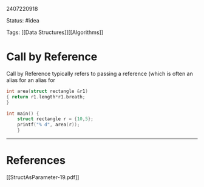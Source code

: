 2407220918

Status: #idea

Tags: [[Data Structures]][[Algorithms]]

# Call by Reference

Call by Reference typically refers to passing a reference (which is often an alias for an alias for 
```c++
int area(struct rectangle &r1) 
{ return r1.length*r1.breath; 
} 

int main() { 
	struct rectangle r = {10,5}; 
	printf("% d", area(r)); 
	}
```



---
# References
[[StructAsParameter-19.pdf]]